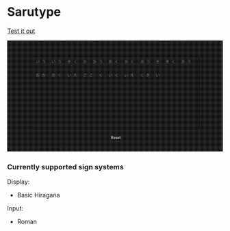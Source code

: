 # Sarutype

[Test it out](https://lukigarazus.github.io/sarutype/)

![](./Sarutype_Demo.gif)

### Currently supported sign systems

Display:

- Basic Hiragana

Input:

- Roman
